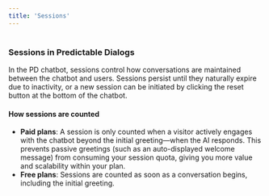 ```yaml
---
title: 'Sessions'
---
```


#

### Sessions in Predictable Dialogs

In the PD chatbot, sessions control how conversations are maintained between the chatbot and users. Sessions persist until they naturally expire due to inactivity, or a new session can be initiated by clicking the reset button at the bottom of the chatbot.

#### How sessions are counted

* **Paid plans**: A session is only counted when a visitor actively engages with the chatbot beyond the initial greeting—when the AI responds. This prevents passive greetings (such as an auto-displayed welcome message) from consuming your session quota, giving you more value and scalability within your plan.
* **Free plans**: Sessions are counted as soon as a conversation begins, including the initial greeting.